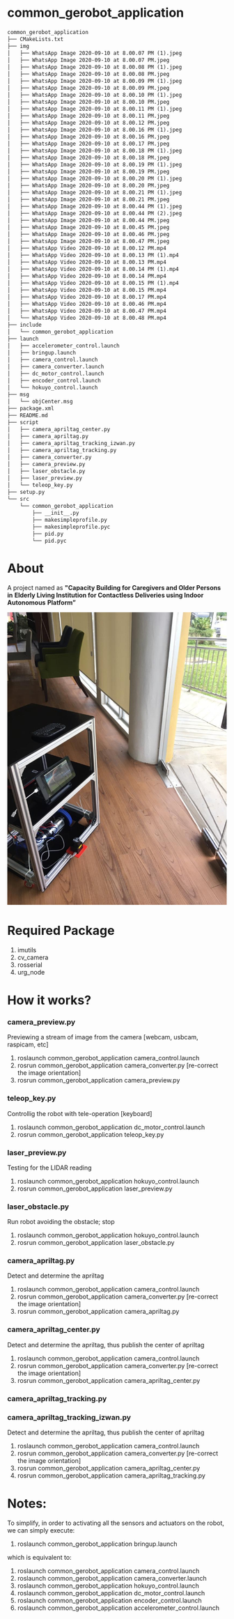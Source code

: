# common_gerobot_application

```
common_gerobot_application
├── CMakeLists.txt
├── img
│   ├── WhatsApp Image 2020-09-10 at 8.00.07 PM (1).jpeg
│   ├── WhatsApp Image 2020-09-10 at 8.00.07 PM.jpeg
│   ├── WhatsApp Image 2020-09-10 at 8.00.08 PM (1).jpeg
│   ├── WhatsApp Image 2020-09-10 at 8.00.08 PM.jpeg
│   ├── WhatsApp Image 2020-09-10 at 8.00.09 PM (1).jpeg
│   ├── WhatsApp Image 2020-09-10 at 8.00.09 PM.jpeg
│   ├── WhatsApp Image 2020-09-10 at 8.00.10 PM (1).jpeg
│   ├── WhatsApp Image 2020-09-10 at 8.00.10 PM.jpeg
│   ├── WhatsApp Image 2020-09-10 at 8.00.11 PM (1).jpeg
│   ├── WhatsApp Image 2020-09-10 at 8.00.11 PM.jpeg
│   ├── WhatsApp Image 2020-09-10 at 8.00.12 PM.jpeg
│   ├── WhatsApp Image 2020-09-10 at 8.00.16 PM (1).jpeg
│   ├── WhatsApp Image 2020-09-10 at 8.00.16 PM.jpeg
│   ├── WhatsApp Image 2020-09-10 at 8.00.17 PM.jpeg
│   ├── WhatsApp Image 2020-09-10 at 8.00.18 PM (1).jpeg
│   ├── WhatsApp Image 2020-09-10 at 8.00.18 PM.jpeg
│   ├── WhatsApp Image 2020-09-10 at 8.00.19 PM (1).jpeg
│   ├── WhatsApp Image 2020-09-10 at 8.00.19 PM.jpeg
│   ├── WhatsApp Image 2020-09-10 at 8.00.20 PM (1).jpeg
│   ├── WhatsApp Image 2020-09-10 at 8.00.20 PM.jpeg
│   ├── WhatsApp Image 2020-09-10 at 8.00.21 PM (1).jpeg
│   ├── WhatsApp Image 2020-09-10 at 8.00.21 PM.jpeg
│   ├── WhatsApp Image 2020-09-10 at 8.00.44 PM (1).jpeg
│   ├── WhatsApp Image 2020-09-10 at 8.00.44 PM (2).jpeg
│   ├── WhatsApp Image 2020-09-10 at 8.00.44 PM.jpeg
│   ├── WhatsApp Image 2020-09-10 at 8.00.45 PM.jpeg
│   ├── WhatsApp Image 2020-09-10 at 8.00.46 PM.jpeg
│   ├── WhatsApp Image 2020-09-10 at 8.00.47 PM.jpeg
│   ├── WhatsApp Video 2020-09-10 at 8.00.12 PM.mp4
│   ├── WhatsApp Video 2020-09-10 at 8.00.13 PM (1).mp4
│   ├── WhatsApp Video 2020-09-10 at 8.00.13 PM.mp4
│   ├── WhatsApp Video 2020-09-10 at 8.00.14 PM (1).mp4
│   ├── WhatsApp Video 2020-09-10 at 8.00.14 PM.mp4
│   ├── WhatsApp Video 2020-09-10 at 8.00.15 PM (1).mp4
│   ├── WhatsApp Video 2020-09-10 at 8.00.15 PM.mp4
│   ├── WhatsApp Video 2020-09-10 at 8.00.17 PM.mp4
│   ├── WhatsApp Video 2020-09-10 at 8.00.46 PM.mp4
│   ├── WhatsApp Video 2020-09-10 at 8.00.47 PM.mp4
│   └── WhatsApp Video 2020-09-10 at 8.00.48 PM.mp4
├── include
│   └── common_gerobot_application
├── launch
│   ├── accelerometer_control.launch
│   ├── bringup.launch
│   ├── camera_control.launch
│   ├── camera_converter.launch
│   ├── dc_motor_control.launch
│   ├── encoder_control.launch
│   └── hokuyo_control.launch
├── msg
│   └── objCenter.msg
├── package.xml
├── README.md
├── script
│   ├── camera_apriltag_center.py
│   ├── camera_apriltag.py
│   ├── camera_apriltag_tracking_izwan.py
│   ├── camera_apriltag_tracking.py
│   ├── camera_converter.py
│   ├── camera_preview.py
│   ├── laser_obstacle.py
│   ├── laser_preview.py
│   └── teleop_key.py
├── setup.py
└── src
    └── common_gerobot_application
        ├── __init__.py
        ├── makesimpleprofile.py
        ├── makesimpleprofile.pyc
        ├── pid.py
        └── pid.pyc
```

# About
A project named as **"Capacity Building for Caregivers and Older Persons in**
**Elderly Living Institution for Contactless Deliveries using Indoor Autonomous**
**Platform”**

![GitHub Logo](https://github.com/KhairulIzwan/common_gerobot_application/blob/master/img/WhatsApp%20Image%202020-09-10%20at%208.00.21%20PM.jpeg)

# Required Package
1. imutils
2. cv_camera
3. rosserial
5. urg_node

# How it works?
### camera_preview.py
Previewing a stream of image from the camera [webcam, usbcam, raspicam, etc]

1. roslaunch common_gerobot_application camera_control.launch
2. rosrun common_gerobot_application camera_converter.py [re-correct the image orientation]
3. rosrun common_gerobot_application camera_preview.py

### teleop_key.py
Controllig the robot with tele-operation [keyboard]

1. roslaunch common_gerobot_application dc_motor_control.launch
2. rosrun common_gerobot_application teleop_key.py

### laser_preview.py
Testing for the LIDAR reading

1. roslaunch common_gerobot_application hokuyo_control.launch
2. rosrun common_gerobot_application laser_preview.py

### laser_obstacle.py
Run robot avoiding the obstacle; stop

1. roslaunch common_gerobot_application hokuyo_control.launch
2. rosrun common_gerobot_application laser_obstacle.py

### camera_apriltag.py
Detect and determine the apriltag

1. roslaunch common_gerobot_application camera_control.launch
2. rosrun common_gerobot_application camera_converter.py [re-correct the image orientation]
3. rosrun common_gerobot_application camera_apriltag.py

### camera_apriltag_center.py
Detect and determine the apriltag, thus publish the center of apriltag

1. roslaunch common_gerobot_application camera_control.launch
2. rosrun common_gerobot_application camera_converter.py [re-correct the image orientation]
3. rosrun common_gerobot_application camera_apriltag_center.py

### camera_apriltag_tracking.py
### camera_apriltag_tracking_izwan.py
Detect and determine the apriltag, thus publish the center of apriltag

1. roslaunch common_gerobot_application camera_control.launch
2. rosrun common_gerobot_application camera_converter.py [re-correct the image orientation]
3. rosrun common_gerobot_application camera_apriltag_center.py
4. rosrun common_gerobot_application camera_apriltag_tracking.py

# Notes:
To simplify, in order to activating all the sensors and actuators on the robot, 
we can simply execute:

1. roslaunch common_gerobot_application bringup.launch

which is equivalent to:

1. roslaunch common_gerobot_application camera_control.launch
2. roslaunch common_gerobot_application camera_converter.launch
3. roslaunch common_gerobot_application hokuyo_control.launch
4. roslaunch common_gerobot_application dc_motor_control.launch
5. roslaunch common_gerobot_application encoder_control.launch
6. roslaunch common_gerobot_application accelerometer_control.launch
